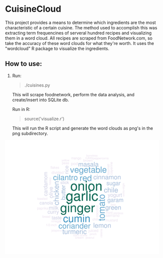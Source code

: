 # CuisineCloud

This project provides a means to determine which ingredients are the most characteristic of a certain cuisine. The method used to accomplish this was extracting term frequencines of serveral hundred recipes and visualizing them in a word cloud. All recipes are scraped from FoodNetwork.com, so take the accuracy of these word clouds for what they're worth. It uses the "wordcloud" R package to visualize the ingredients.

## How to use:

1. Run:

   > ./cuisines.py
   
   This will scrape foodnetwork, perform the data analysis, and create/insert into SQLite db. 

   Run in R:

   > source('visualize.r')

   This will run the R script and generate the word clouds as png's
   in the png subdirectory.

 <img src="https://github.com/arasraj/CuisineClouds/raw/master/png/indian_wordcloud.png" alt="Indian Word Cloud" align="center" />
